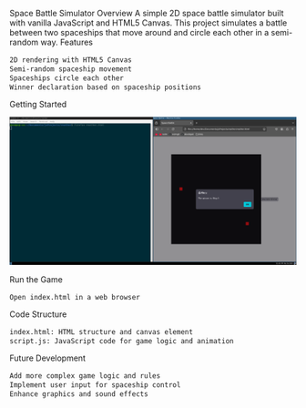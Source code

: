 Space Battle Simulator
Overview
A simple 2D space battle simulator built with vanilla JavaScript and HTML5 Canvas. This project simulates a battle between two spaceships that move around and circle each other in a semi-random way.
Features

    2D rendering with HTML5 Canvas
    Semi-random spaceship movement
    Spaceships circle each other
    Winner declaration based on spaceship positions

Getting Started

![Setup Screenshot](reather.png)

Run the Game

    Open index.html in a web browser

Code Structure

    index.html: HTML structure and canvas element
    script.js: JavaScript code for game logic and animation

Future Development

    Add more complex game logic and rules
    Implement user input for spaceship control
    Enhance graphics and sound effects
